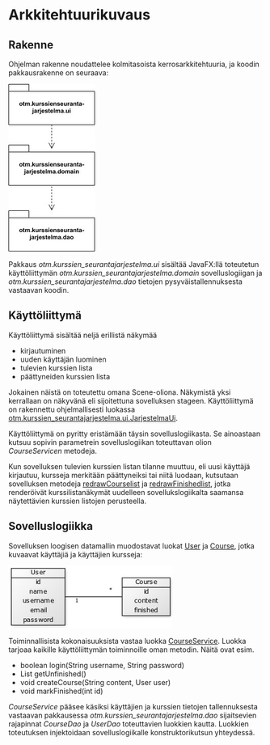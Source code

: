 # Arkkitehtuurikuvaus

## Rakenne

Ohjelman rakenne noudattelee kolmitasoista kerrosarkkitehtuuria, ja koodin 
pakkausrakenne on seuraava:

![kuva pakkausrakenne](https://github.com/lchz/otm-harjoitustyo/blob/master/Kurssien_seurantajarjestelma/dokumentaatio/kuvat/pakkausrakenne.jpg)

Pakkaus _otm.kurssien_seurantajarjestelma.ui_ sisältää JavaFX:llä toteutetun 
käyttöliittymän _otm.kurssien_seurantajarjestelma.domain_ sovelluslogiigan ja 
_otm.kurssien_seurantajarjestelma.dao_ tietojen pysyväistallennuksesta 
vastaavan koodin.

## Käyttöliittymä

Käyttöliittymä sisältää neljä erillistä näkymää

- kirjautuminen
- uuden käyttäjän luominen
- tulevien kurssien lista
- päättyneiden kurssien lista

Jokainen näistä on toteutettu omana Scene-oliona. Näkymistä yksi kerrallaan on 
näkyvänä eli sijoitettuna sovelluksen stageen. Käyttöliittymä on rakennettu 
ohjelmallisesti luokassa [otm.kurssien_seurantajarjestelma.ui.JarjestelmaUi](https://github.com/lchz/otm-harjoitustyo/blob/master/Kurssien_seurantajarjestelma/src/main/java/otm/kurssien_seurantajarjestelma/ui/JarjestelmaUi.java). 

Käyttöliittymä on pyritty eristämään täysin sovelluslogiikasta. Se ainoastaan 
kutsuu sopivin parametrein sovelluslogiikan toteuttavan olion _CourseServicen_ 
metodeja.

Kun sovelluksen tulevien kurssien listan tilanne muuttuu, eli uusi käyttäjä 
kirjautuu, kursseja merkitään päättyneiksi tai niitä luodaan, kutsutaan 
sovelluksen metodeja [redrawCourselist](https://github.com/lchz/otm-harjoitustyo/blob/master/Kurssien_seurantajarjestelma/src/main/java/otm/kurssien_seurantajarjestelma/ui/JarjestelmaUi.java#L290) 
ja [redrawFinishedlist](https://github.com/lchz/otm-harjoitustyo/blob/master/Kurssien_seurantajarjestelma/src/main/java/otm/kurssien_seurantajarjestelma/ui/JarjestelmaUi.java#L305), 
jotka renderöivät kurssilistanäkymät uudelleen sovellukslogiikalta saamansa 
näytettävien kurssien listojen perusteella.

## Sovelluslogiikka

Sovelluksen loogisen datamallin muodostavat luokat [User](https://github.com/lchz/otm-harjoitustyo/blob/master/Kurssien_seurantajarjestelma/src/main/java/otm/kurssien_seurantajarjestelma/domain/User.java) ja [Course](https://github.com/lchz/otm-harjoitustyo/blob/master/Kurssien_seurantajarjestelma/src/main/java/otm/kurssien_seurantajarjestelma/domain/Course.java), jotka kuvaavat käyttäjiä ja käyttäjien kursseja:

![kuva luokkakaaviosta](https://github.com/lchz/otm-harjoitustyo/blob/master/Kurssien_seurantajarjestelma/dokumentaatio/kuvat/luokkakaavio.jpg)

Toiminnallisista kokonaisuuksista vastaa luokka [CourseService](https://github.com/lchz/otm-harjoitustyo/blob/master/Kurssien_seurantajarjestelma/src/main/java/otm/kurssien_seurantajarjestelma/domain/CourseService.java). Luokka tarjoaa kaikille käyttöliittymän toiminnoille oman metodin. Näitä ovat esim.

- boolean login(String username, String password)
- List getUnfinished()
- void createCourse(String content, User user)
- void markFinished(int id)

_CourseService_ pääsee käsiksi käyttäjien ja kurssien tietojen tallennuksesta 
vastaavan pakkausessa _otm.kurssien_seurantajarjestelma.dao_ sijaitsevien rajapinnat 
_CourseDao_ ja _UserDao_ toteuttavien luokkien kautta. Luokkien toteutuksen 
injektoidaan sovelluslogiikalle konstruktorikutsun yhteydessä.
